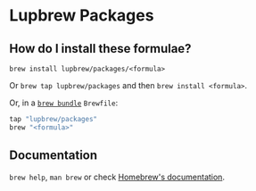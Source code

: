 # Lupbrew Packages

## How do I install these formulae?

`brew install lupbrew/packages/<formula>`

Or `brew tap lupbrew/packages` and then `brew install <formula>`.

Or, in a [`brew bundle`](https://github.com/Homebrew/homebrew-bundle) `Brewfile`:

```ruby
tap "lupbrew/packages"
brew "<formula>"
```

## Documentation

`brew help`, `man brew` or check [Homebrew's documentation](https://docs.brew.sh).
